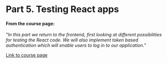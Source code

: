 # Part 5. Testing React apps 

#### From the course page:

*"In this part we return to the frontend, first looking at different possibilities for testing the React code. We will also implement token based authentication which will enable users to log in to our application."*

[Link to course page](https://fullstackopen.com/en/part5)

